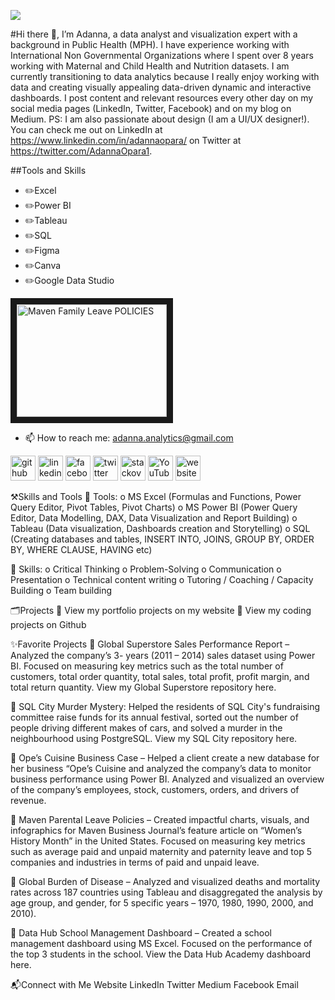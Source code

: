 ![](https://media.licdn.com/dms/image/D4D16AQGWqK6j05ihIg/profile-displaybackgroundimage-shrink_350_1400/0/1681382320148?e=1691625600&v=beta&t=X3WF9iBITjYQf4dfvROm73Jq08R9Gt0ZZYz-qfMZ5wA)

#Hi there 👋, I’m Adanna, a data analyst and visualization expert with a background in Public Health (MPH). I have experience working with International Non Governmental Organizations where I spent over 8 years working with Maternal and Child Health and Nutrition datasets. I am currently transitioning to data analytics because I really enjoy working with data and creating visually appealing data-driven dynamic and interactive dashboards. I post content and relevant resources every other day on my social media pages (LinkedIn, Twitter, Facebook) and on my blog on Medium. PS: I am also passionate about design (I am a UI/UX designer!). You can check me out on LinkedIn at https://www.linkedin.com/in/adannaopara/ on Twitter at https://twitter.com/AdannaOpara1.

##Tools and Skills
* ✏️Excel
* ✏️Power BI
* ✏️Tableau
* ✏️SQL
* ✏️Figma
* ✏️Canva
* ✏️Google Data Studio




<a href="http://www.youtube.com/watch?feature=player_embedded&v=[YOUTUBE_VIDEO_ID_HERE](https://youtu.be/bpVShmPbdW8)
" target="_blank"><img src="http://img.youtube.com/vi/[YOUTUBE_VIDEO_ID_HERE/0](https://youtu.be/bpVShmPbdW8).jpg" 
alt="Maven Family Leave POLICIES" width="240" height="180" border="10" /></a>


- 📫 How to reach me: adanna.analytics@gmail.com 


[<img src='https://cdn.jsdelivr.net/npm/simple-icons@3.0.1/icons/github.svg' alt='github' height='40'>](https://github.com/https://github.com/AdannaAnalytics)  [<img src='https://cdn.jsdelivr.net/npm/simple-icons@3.0.1/icons/linkedin.svg' alt='linkedin' height='40'>](https://www.linkedin.com/in/https://www.linkedin.com/in/adannaopara//)  [<img src='https://cdn.jsdelivr.net/npm/simple-icons@3.0.1/icons/facebook.svg' alt='facebook' height='40'>](https://www.facebook.com/https://web.facebook.com/adanna.opara.9)  [<img src='https://cdn.jsdelivr.net/npm/simple-icons@3.0.1/icons/twitter.svg' alt='twitter' height='40'>](https://twitter.com/https://twitter.com/AdannaOpara1)  [<img src='https://cdn.jsdelivr.net/npm/simple-icons@3.0.1/icons/stackoverflow.svg' alt='stackoverflow' height='40'>](https://stackoverflow.com/users/https://stackoverflow.com/users/21986117/adanna-analytics)  [<img src='https://cdn.jsdelivr.net/npm/simple-icons@3.0.1/icons/youtube.svg' alt='YouTube' height='40'>](https://www.youtube.com/channel/https://www.youtube.com/channel/UCcukXYNI1ePLV0l59d70roA)  [<img src='https://cdn.jsdelivr.net/npm/simple-icons@3.0.1/icons/icloud.svg' alt='website' height='40'>](https://adannaanalytics.vzy.io/)  



⚒️Skills and Tools
	Tools:
o	MS Excel (Formulas and Functions, Power Query Editor, Pivot Tables, Pivot Charts)
o	MS Power BI (Power Query Editor, Data Modelling, DAX, Data Visualization and Report Building)
o	Tableau (Data visualization, Dashboards creation and Storytelling)
o	SQL (Creating databases and tables, INSERT INTO, JOINS, GROUP BY, ORDER BY, WHERE CLAUSE, HAVING etc)

	Skills:
o	Critical Thinking
o	Problem-Solving
o	Communication
o	Presentation
o	Technical content writing
o	Tutoring / Coaching / Capacity Building
o	Team building


🗂️Projects
	View my portfolio projects on my website
	View my coding projects on Github

✨Favorite Projects
	Global Superstore Sales Performance Report – Analyzed the company’s 3- years (2011 – 2014) sales dataset using Power BI. Focused on measuring key metrics such as the total number of customers, total order quantity, total sales, total profit, profit margin, and total return quantity. View my Global Superstore repository here.

	SQL City Murder Mystery: Helped the residents of SQL City's fundraising committee raise funds for its annual festival, sorted out the number of people driving different makes of cars, and solved a murder in the neighbourhood using PostgreSQL. View my SQL City repository here.

	Ope’s Cuisine Business Case – Helped a client create a new database for her business “Ope’s Cuisine and analyzed the company’s data to monitor business performance using Power BI. Analyzed and visualized an overview of the company’s employees, stock, customers, orders, and drivers of revenue.

	Maven Parental Leave Policies – Created impactful charts, visuals, and infographics for Maven Business Journal’s feature article on “Women’s History Month” in the United States. Focused on measuring key metrics such as average paid and unpaid maternity and paternity leave and top 5 companies and industries in terms of paid and unpaid leave.

	Global Burden of Disease – Analyzed and visualized deaths and mortality rates across 187 countries using Tableau and disaggregated the analysis by age group, and gender, for 5 specific years – 1970, 1980, 1990, 2000, and 2010).

	Data Hub School Management Dashboard – Created a school management dashboard using MS Excel. Focused on the performance of the top 3 students in the school. View the Data Hub Academy dashboard here.

📬Connect with Me
Website
LinkedIn
Twitter
Medium
Facebook
Email




<!--
**AdannaAnalytics/AdannaAnalytics** is a ✨ _special_ ✨ repository because its `README.md` (this file) appears on your GitHub profile.

Here are some ideas to get you started:

- 🔭 I’m currently working on ...
- 🌱 I’m currently learning ...
- 👯 I’m looking to collaborate on ...
- 🤔 I’m looking for help with ...
- 💬 Ask me about ...
- 📫 How to reach me: ...
- 😄 Pronouns: ...
- ⚡ Fun fact: ...
-->
